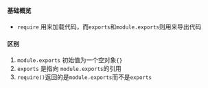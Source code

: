 #### 基础概览
- `require` 用来加载代码，而`exports`和`module.exports`则用来导出代码

#### 区别
1. `module.exports` 初始值为一个空对象`{}`
2. `exports` 是指向 `module.exports`的引用
3. `require()`返回的是`module.exports`而不是`exports`